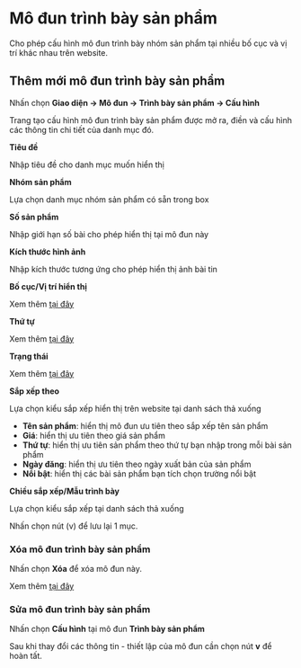 
# Mô đun trình bày sản phẩm

Cho phép cấu hình mô đun trình bày nhóm sản phẩm tại nhiều bố cục và vị trí khác nhau trên website.

## Thêm mới mô đun trình bày sản phẩm

Nhấn chọn **Giao diện -> Mô đun -> Trình bày sản phẩm -> Cấu hình**

Trang tạo cấu hình mô đun trình bày sản phẩm được mở ra, điền và cấu hình các thông tin chi tiết của danh mục đó.

**Tiêu đề**

Nhập tiêu đề cho danh mục muốn hiển thị

**Nhóm sản phẩm**

Lựa chọn danh mục nhóm sản phẩm có sẵn trong box

**Số sản phẩm**

Nhập giới hạn số bài cho phép hiển thị tại mô đun này

**Kích thước hình ảnh**

Nhập kích thước tương ứng cho phép hiển thị ảnh bài tin

**Bố cục/Vị trí hiển thị**

Xem thêm [tại đây](https://mkmate.osd.vn/docs/common/logic/#b%E1%BB%91-c%E1%BB%A5c-v%C3%A0-v%E1%BB%8B-tr%C3%AD)

**Thứ tự**

Xem thêm [tại đây](https://mkmate.osd.vn/docs/common/logic/#th%E1%BB%A9-t%E1%BB%B1-s%E1%BA%AFp-x%E1%BA%BFp-l%C3%A0-s%E1%BB%91-ch%E1%BB%89-%C4%91%E1%BB%8Bnh)

**Trạng thái**

Xem thêm [tại đây](https://mkmate.osd.vn/docs/common/logic/#tr%E1%BA%A1ng-th%C3%A1i)

**Sắp xếp theo**

Lựa chọn kiểu sắp xếp hiển thị trên website tại danh sách thả xuống

- **Tên sản phẩm**: hiển thị mô đun ưu tiên theo sắp xếp tên sản phẩm
- **Giá**: hiển thị ưu tiên theo giá sản phẩm
- **Thứ tự**: hiển thị ưu tiên sản phẩm theo thứ tự bạn nhập trong mỗi bài sản phẩm
- **Ngày đăng**: hiển thị ưu tiên theo ngày xuất bản của sản phẩm
- **Nổi bật**: hiển thị các bài sản phẩm bạn tích chọn trường nổi bật

**Chiều sắp xếp/Mẫu trình bày**

Lựa chọn kiểu sắp xếp tại danh sách thả xuống

Nhấn chọn nút (v) để lưu lại 1 mục.

### Xóa mô đun trình bày sản phẩm

Nhấn chọn **Xóa** để xóa mô đun này.

Xem thêm [tại đây](https://mkmate.osd.vn/docs/common/logic#x%C3%B3a-c%C3%A1c-m%E1%BB%A5c-c%C3%A1c-th%C3%A0nh-ph%E1%BA%A7n-th%C3%B4ng-tin)

### Sửa mô đun trình bày sản phẩm

Nhấn chọn **Cấu hình** tại mô đun **Trình bày sản phẩm**

Sau khi thay đổi các thông tin - thiết lập của mô đun cần chọn nút **v** để hoàn tất.
